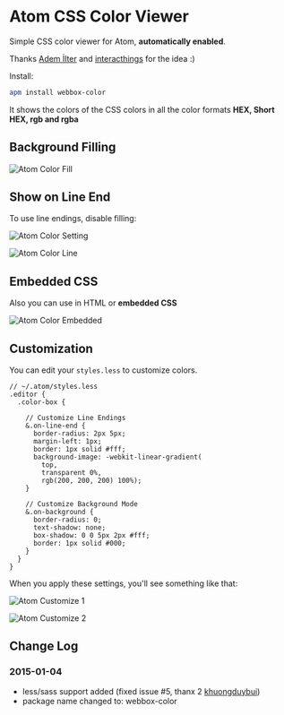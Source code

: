 # Atom CSS Color Viewer

Simple CSS color viewer for Atom, **automatically enabled**.

Thanks [Adem İlter][1] and [interacthings][2] for the idea :)

Install:
```bash
apm install webbox-color
```

It shows the colors of the CSS colors in all
the color formats **HEX, Short HEX, rgb and rgba**

## Background Filling

![Atom Color Fill](https://dl.dropboxusercontent.com/u/20947008/webbox/atom/atom-color-3.png)

## Show on Line End

To use line endings, disable filling:

![Atom Color Setting](https://dl.dropboxusercontent.com/u/20947008/webbox/atom/atom-color-settings.png)

![Atom Color Line](https://dl.dropboxusercontent.com/u/20947008/webbox/atom/atom-color-5.png)

## Embedded CSS

Also you can use in HTML or **embedded CSS**

![Atom Color Embedded](https://dl.dropboxusercontent.com/u/20947008/webbox/atom/atom-color-4.png)

## Customization

You can edit your `styles.less` to customize colors.

```less
// ~/.atom/styles.less
.editor {
  .color-box {

    // Customize Line Endings
    &.on-line-end {
      border-radius: 2px 5px;
      margin-left: 1px;
      border: 1px solid #fff;
      background-image: -webkit-linear-gradient(
        top,
        transparent 0%,
        rgb(200, 200, 200) 100%);
    }

    // Customize Background Mode
    &.on-background {
      border-radius: 0;
      text-shadow: none;
      box-shadow: 0 0 5px 2px #fff;
      border: 1px solid #000;
    }
  }
}
```

When you apply these settings, you'll see something like that:

![Atom Customize 1](https://dl.dropboxusercontent.com/u/20947008/webbox/atom/atom-color-6.png)

![Atom Customize 2](https://dl.dropboxusercontent.com/u/20947008/webbox/atom/atom-color-7.png)


## Change Log

### 2015-01-04

* less/sass support added (fixed issue #5, thanx 2 [khuongduybui](https://github.com/khuongduybui))
* package name changed to: webbox-color

[1]: https://twitter.com/ademilter
[2]: http://interacthings.com/
